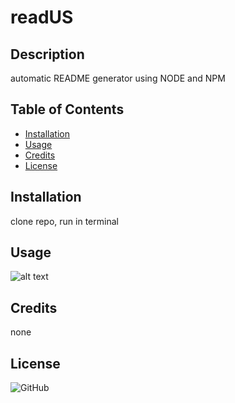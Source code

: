 
# readUS

## Description
    
automatic README generator using NODE and NPM
    
## Table of Contents 

- [Installation](#installation)
- [Usage](#usage)
- [Credits](#credits)
- [License](#license)
    
## Installation
    
clone repo, run in terminal
    
## Usage
    
![alt text](assets/images/screencast.gif)
    
## Credits
    
none
    
## License
    
![GitHub](https://img.shields.io/github/license/wloverde/readUS)

